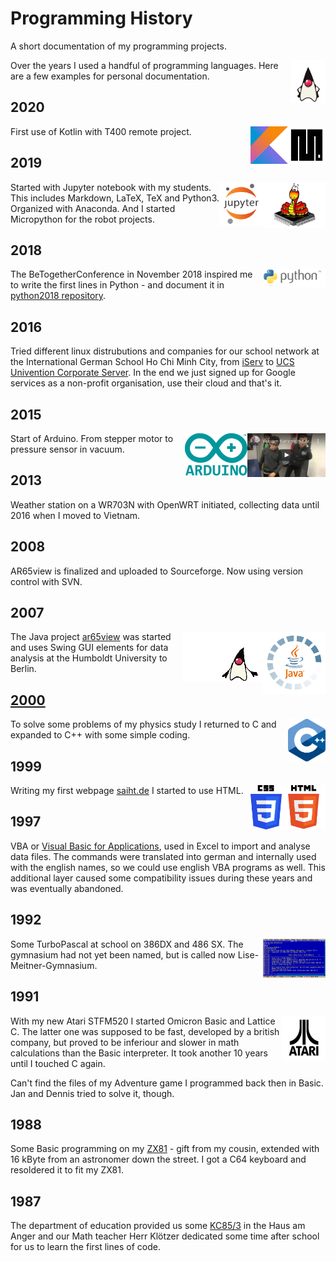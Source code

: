 # Programming History

A short documentation of my programming projects.

<img src="pic/duke.gif" align="right">

Over the years I used a handful of programming languages. Here are a few examples for personal documentation.

## 2020

<img src="pic/mlogo.jpg" align="right" width="60px"> <img src="pic/kotlin.svg" align="right" width="60px">

First use of Kotlin with T400 remote project.

## 2019

<img src="pic/micropython.jpg" align=right width="100px">
<img src="pic/jupyter.png" align="right" width="70px">

Started with Jupyter notebook with my students. This includes Markdown, LaTeX, TeX and Python3. Organized with Anaconda. And I started Micropython for the robot projects.

## 2018

<img src="pic/python.svg" align="right" width="100px">

The BeTogetherConference in November 2018 inspired me to write the first lines in Python - and document it in [python2018 repository](https://github.com/kreier/python2018).

## 2016

Tried different linux distrubutions and companies for our school network at the International German School Ho Chi Minh City, from [iServ](https://de.wikipedia.org/wiki/IServ) to [UCS Univention Corporate Server](https://en.wikipedia.org/wiki/Univention_Corporate_Server). In the end we just signed up for Google services as a non-profit organisation, use their cloud and that's it.

## 2015

<img src="pic/vacuum.jpg" align="right" height="70px">
<img src="pic/arduino.png" align="right" width="100px">

Start of Arduino. From stepper motor to pressure sensor in vacuum.

## 2013

Weather station on a WR703N with OpenWRT initiated, collecting data until 2016 when I moved to Vietnam.

## 2008

AR65view is finalized and uploaded to Sourceforge. Now using version control with SVN.

## 2007

<img src="pic/java.gif" align="right"> <img src="pic/duke2.gif" align="right">

The Java project [ar65view](https://github.com/kreier/ar65view) was started and uses Swing GUI elements for data analysis at the Humboldt University to Berlin.

## [2000](2000)

<img src="pic/cpp.svg" align="right" width="60px">

To solve some problems of my physics study I returned to C and expanded to C++ with some simple coding.

## 1999

<img src="pic/html5.svg" align="right" width="70px">
<img src="pic/css.svg" align="right" width="50px">

Writing my first webpage [saiht.de](http://saiht.de) I started to use HTML.

## 1997

VBA or [Visual Basic for Applications](https://en.wikipedia.org/wiki/Visual_Basic_for_Applications), used in Excel to import and analyse data files. The commands were translated into german and internally used with the english names, so we could use english VBA programs as well. This additional layer caused some compatibility issues during these years and was eventually abandoned.

## 1992

<img src="pic/turbopascal.png" align="right" width="100px">

Some TurboPascal at school on 386DX and 486 SX. The gymnasium had not yet been named, but is called now Lise-Meitner-Gymnasium.

## 1991

<img src="pic/atari.png" align="right" width="70px">

With my new Atari STFM520 I started Omicron Basic and Lattice C. The latter one was supposed to be fast, developed by a british company, but proved to be inferiour and slower in math calculations than the Basic interpreter. It took another 10 years until I touched C again.

Can't find the files of my Adventure game I programmed back then in Basic. Jan and Dennis tried to solve it, though.

## 1988

Some Basic programming on my [ZX81](https://en.wikipedia.org/wiki/ZX81) - gift from my cousin, extended with 16 kByte from an astronomer down the street. I got a C64 keyboard and resoldered it to fit my ZX81.

## 1987

The department of education provided us some [KC85/3](https://en.wikipedia.org/wiki/KC_85) in the Haus am Anger and our Math teacher Herr Klötzer dedicated some time after school for us to learn the first lines of code.
